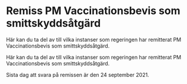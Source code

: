 # Remiss PM Vaccinationsbevis som smittskyddsåtgärd

Här kan du ta del av till vilka instanser som regeringen har remitterat PM Vaccinationsbevis som smittskyddsåtgärd.

Här kan du ta del av till vilka instanser som regeringen har remitterat PM Vaccinationsbevis som smittskyddsåtgärd.

Sista dag att svara på remissen är den 24 september 2021.
